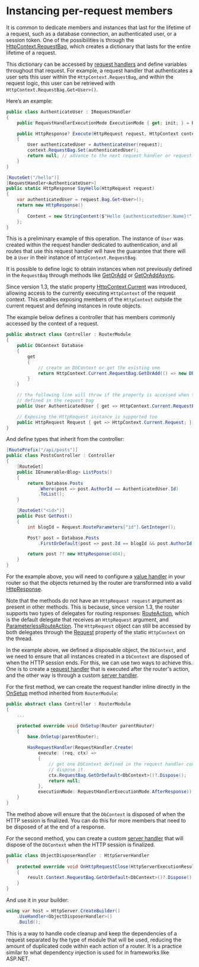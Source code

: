 # Instancing per-request members
It is common to dedicate members and instances that last for the lifetime of a request, such as a database connection, an authenticated user, or a session token. One of the possibilities is through the [HttpContext.RequestBag](/api/Sisk.Core.Http.HttpContext), which creates a dictionary that lasts for the entire lifetime of a request.

This dictionary can be accessed by [request handlers](/docs/fundamentals/request-handlers) and define variables throughout that request. For example, a request handler that authenticates a user sets this user within the `HttpContext.RequestBag`, and within the request logic, this user can be retrieved with `HttpContext.RequestBag.Get<User>()`.

Here’s an example:

```csharp
public class AuthenticateUser : IRequestHandler
{
    public RequestHandlerExecutionMode ExecutionMode { get; init; } = RequestHandlerExecutionMode.BeforeResponse;

    public HttpResponse? Execute(HttpRequest request, HttpContext context)
    {
        User authenticatedUser = AuthenticateUser(request);
        context.RequestBag.Set(authenticatedUser);
        return null; // advance to the next request handler or request logic
    }
}

[RouteGet("/hello")]
[RequestHandler<AuthenticateUser>]
public static HttpResponse SayHello(HttpRequest request)
{
    var authenticatedUser = request.Bag.Get<User>();
    return new HttpResponse()
    {
        Content = new StringContent($"Hello {authenticatedUser.Name}!")
    };
}
```

This is a preliminary example of this operation. The instance of `User` was created within the request handler dedicated to authentication, and all routes that use this request handler will have the guarantee that there will be a `User` in their instance of `HttpContext.RequestBag`.

It is possible to define logic to obtain instances when not previously defined in the `RequestBag` through methods like [GetOrAdd](/api/Sisk.Core.Entity.TypedValueDictionary.GetOrAdd) or [GetOrAddAsync](/api/Sisk.Core.Entity.TypedValueDictionary.GetOrAddAsync).

Since version 1.3, the static property [HttpContext.Current](/api/Sisk.Core.Http.HttpContext.Current) was introduced, allowing access to the currently executing `HttpContext` of the request context. This enables exposing members of the `HttpContext` outside the current request and defining instances in route objects.

The example below defines a controller that has members commonly accessed by the context of a request.

```csharp
public abstract class Controller : RouterModule
{
    public DbContext Database
    {
        get
        {
            // create an DbContext or get the existing one
            return HttpContext.Current.RequestBag.GetOrAdd(() => new DbContext());
        }
    }

    // the following line will throw if the property is accessed when the User is not
    // defined in the request bag
    public User AuthenticatedUser { get => HttpContext.Current.RequestBag.Get<User>(); }

    // Exposing the HttpRequest instance is supported too
    public HttpRequest Request { get => HttpContext.Current.Request; }
}
```

And define types that inherit from the controller:

```csharp
[RoutePrefix("/api/posts")]
public class PostsController : Controller
{
    [RouteGet]
    public IEnumerable<Blog> ListPosts()
    {
        return Database.Posts
            .Where(post => post.AuthorId == AuthenticatedUser.Id)
            .ToList();
    }

    [RouteGet("<id>")]
    public Post GetPost()
    {
        int blogId = Request.RouteParameters["id"].GetInteger();

        Post? post = Database.Posts
            .FirstOrDefault(post => post.Id == blogId && post.AuthorId == AuthenticatedUser.Id);

        return post ?? new HttpResponse(404);
    }
}
```

For the example above, you will need to configure a [value handler](/docs/fundamentals/responses.html#implicit-response-types) in your router so that the objects returned by the router are transformed into a valid [HttpResponse](/api/Sisk.Core.Http.HttpResponse).

Note that the methods do not have an `HttpRequest request` argument as present in other methods. This is because, since version 1.3, the router supports two types of delegates for routing responses: [RouteAction](/api/Sisk.Core.Routing.RouteAction), which is the default delegate that receives an `HttpRequest` argument, and [ParameterlessRouteAction](/api/Sisk.Core.Routing.ParameterlessRouteAction). The `HttpRequest` object can still be accessed by both delegates through the [Request](/api/Sisk.Core.Http.HttpContext.Request) property of the static `HttpContext` on the thread.

In the example above, we defined a disposable object, the `DbContext`, and we need to ensure that all instances created in a `DbContext` are disposed of when the HTTP session ends. For this, we can use two ways to achieve this. One is to create a [request handler](/docs/fundamentals/request-handlers) that is executed after the router's action, and the other way is through a custom [server handler](/docs/advanced/http-server-handlers).

For the first method, we can create the request handler inline directly in the [OnSetup](/api/Sisk.Core.Routing.RouterModule.OnSetup) method inherited from `RouterModule`:

```csharp
public abstract class Controller : RouterModule
{
    ...

    protected override void OnSetup(Router parentRouter)
    {
        base.OnSetup(parentRouter);

        HasRequestHandler(RequestHandler.Create(
            execute: (req, ctx) =>
            {
                // get one DbContext defined in the request handler context and
                // dispose it
                ctx.RequestBag.GetOrDefault<DbContext>()?.Dispose();
                return null;
            },
            executionMode: RequestHandlerExecutionMode.AfterResponse));
    }
}
```

The method above will ensure that the `DbContext` is disposed of when the HTTP session is finalized. You can do this for more members that need to be disposed of at the end of a response.

For the second method, you can create a custom [server handler](/docs/advanced/http-server-handlers) that will dispose of the `DbContext` when the HTTP session is finalized.

```csharp
public class ObjectDisposerHandler : HttpServerHandler
{
    protected override void OnHttpRequestClose(HttpServerExecutionResult result)
    {
        result.Context.RequestBag.GetOrDefault<DbContext>()?.Dispose();
    }
}
```

And use it in your builder:

```csharp
using var host = HttpServer.CreateBuilder()
    .UseHandler<ObjectDisposerHandler>()
    .Build();
```

This is a way to handle code cleanup and keep the dependencies of a request separated by the type of module that will be used, reducing the amount of duplicated code within each action of a router. It is a practice similar to what dependency injection is used for in frameworks like ASP.NET.